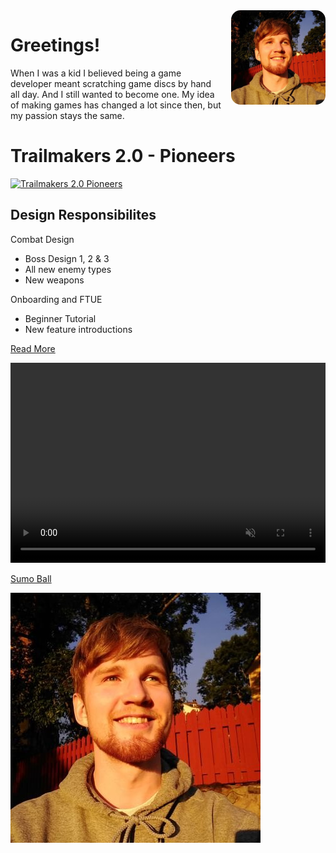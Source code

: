 <img src="noeltoivio.jpg" alt="Image of Noel Toivio" width="30%" height="" style="float:right; border-radius: 10%; margin: 0 0 15px 15px;">

# Greetings!

When I was a kid I believed being a game developer meant scratching game discs by hand all day. And I still wanted to become one.
My idea of making games has changed a lot since then, but my passion stays the same.




# Trailmakers 2.0 - Pioneers
[![Trailmakers 2.0 Pioneers](https://img.youtube.com/vi/jIPBtURAWxU/0.jpg)](https://www.youtube.com/watch?v=jIPBtURAWxU)
## Design Responsibilites
Combat Design
- Boss Design 1, 2 & 3
- All new enemy types
- New weapons

Onboarding and FTUE
- Beginner Tutorial
- New feature introductions



<a href="https://github.com/pages-themes/cayman" class="btn">Read More</a>

<video muted="" autoplay="" controls="" loop="" height="320px" style="max-width:100%;">
    <source src="sumoball_action.mp4" type="video/mp4">
</video>


[Sumo Ball](sumo_ball.md)

![Picture of Noel Toivio](noeltoivio.jpg)

